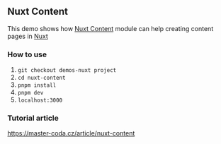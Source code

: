 ## Nuxt Content
This demo shows how [Nuxt Content](https://content.nuxtjs.org/) module can help creating content pages in [Nuxt](https://nuxt.com/)

### How to use
1. `git checkout demos-nuxt project`
2. `cd nuxt-content`
3. `pnpm install`
4. `pnpm dev` 
5. `localhost:3000` 

### Tutorial article
https://master-coda.cz/article/nuxt-content
